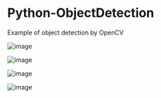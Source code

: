 # Python-ObjectDetection
Example of object detection by OpenCV


![image](https://github.com/weisting-kw/Python-ObjectDetection/blob/main/coins.png)

![image](https://github.com/weisting-kw/Python-ObjectDetection/blob/main/coins-detection.png)

![image](https://github.com/weisting-kw/Python-ObjectDetection/blob/main/coins-each.png)

![image](https://github.com/weisting-kw/Python-ObjectDetection/blob/main/coins-label.png)
